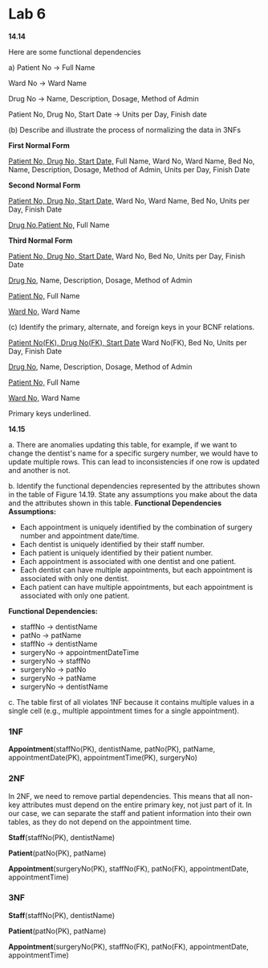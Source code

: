 # Lab 6
**14.14**

Here are some functional dependencies

a) Patient No → Full Name

Ward No → Ward Name

Drug No → Name, Description, Dosage, Method of Admin

Patient No, Drug No, Start Date → Units per Day, Finish date

(b) Describe and illustrate the process of normalizing the data in 3NFs

**First Normal Form**

<ins>Patient No, Drug No, Start Date,</ins> Full Name, Ward No, Ward Name, Bed No, Name,
Description, Dosage, Method of Admin, Units per Day, Finish Date

**Second Normal Form**

<ins>Patient No, Drug No, Start Date,</ins> Ward No, Ward Name, Bed No, Units per Day, Finish
Date

<ins>Drug No,Patient No,</ins> Full Name

**Third Normal Form**

<ins>Patient No, Drug No, Start Date,</ins> Ward No, Bed No, Units per Day, Finish Date

<ins>Drug No,</ins> Name, Description, Dosage, Method of Admin

<ins>Patient No,</ins> Full Name

<ins>Ward No,</ins> Ward Name

(c) Identify the primary, alternate, and foreign keys in your BCNF relations.

<ins>Patient No(FK), Drug No(FK), Start Date</ins> Ward No(FK), Bed No, Units per Day, Finish Date

<ins>Drug No,</ins> Name, Description, Dosage, Method of Admin

<ins>Patient No,</ins> Full Name

<ins>Ward No,</ins> Ward Name

Primary keys underlined.

**14.15**

a. There are anomalies updating this table, for example, if we want to change the dentist's name for a specific surgery number, we would have to update multiple rows. This can lead to inconsistencies if one row is updated and another is not.


b. Identify the functional dependencies represented by the attributes shown in the table of Figure 14.19. State
any assumptions you make about the data and the attributes shown in this table.
**Functional Dependencies**
**Assumptions:**
- Each appointment is uniquely identified by the combination of surgery number and appointment date/time.
- Each dentist is uniquely identified by their staff number.
- Each patient is uniquely identified by their patient number.
- Each appointment is associated with one dentist and one patient.
- Each dentist can have multiple appointments, but each appointment is associated with only one dentist.
- Each patient can have multiple appointments, but each appointment is associated with only one patient.

**Functional Dependencies:**
- staffNo -> dentistName
- patNo -> patName
- staffNo -> dentistName
- surgeryNo -> appointmentDateTime
- surgeryNo -> staffNo
- surgeryNo -> patNo
- surgeryNo -> patName
- surgeryNo -> dentistName

c. The table first of all violates 1NF because it contains multiple values in a single cell (e.g., multiple appointment times for a single appointment).

### 1NF

**Appointment**(staffNo(PK), dentistName, patNo(PK), patName, appointmentDate(PK), appointmentTime(PK), surgeryNo)

### 2NF

In 2NF, we need to remove partial dependencies. This means that all non-key attributes must depend on the entire primary key, not just part of it. In our case, we can separate the staff and patient information into their own tables, as they do not depend on the appointment time.

**Staff**(staffNo(PK), dentistName)

**Patient**(patNo(PK), patName)

**Appointment**(surgeryNo(PK), staffNo(FK), patNo(FK), appointmentDate, appointmentTime)

### 3NF

**Staff**(staffNo(PK), dentistName)

**Patient**(patNo(PK), patName)

**Appointment**(surgeryNo(PK), staffNo(FK), patNo(FK), appointmentDate, appointmentTime)